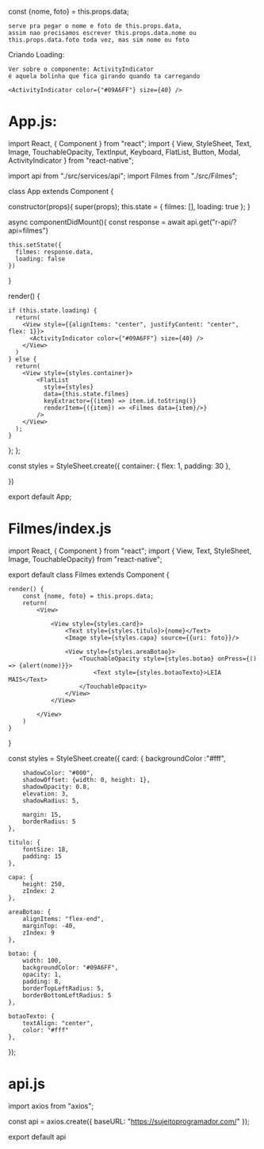 
const {nome, foto} = this.props.data;

    serve pra pegar o nome e foto de this.props.data,
    assim nao precisamos escrever this.props.data.nome ou this.props.data.foto toda vez, mas sim nome ou foto

Criando Loading:

    Ver sobre o componente: ActivityIndicator
    é aquela bolinha que fica girando quando ta carregando

    <ActivityIndicator color={"#09A6FF"} size={40} />

# App.js:

import React, { Component } from "react";
import { 
  View, 
  StyleSheet, 
  Text,
  Image,
  TouchableOpacity,
  TextInput,
  Keyboard,
  FlatList,
  Button,
  Modal,
  ActivityIndicator
} from "react-native";

import api from "./src/services/api";
import Filmes from "./src/Filmes";

class App extends Component {

  constructor(props){
    super(props);
    this.state = {
      filmes: [],
      loading: true
    };
  }

  async componentDidMount(){
    const response = await api.get("r-api/?api=filmes")

    this.setState({
      filmes: response.data,
      loading: false
    })
  }

  render() {

    if (this.state.loading) {
      return(
        <View style={{alignItems: "center", justifyContent: "center", flex: 1}}>
          <ActivityIndicator color={"#09A6FF"} size={40} />
        </View>
      )
    } else {
      return(
        <View style={styles.container}>
            <FlatList 
              style={styles} 
              data={this.state.filmes} 
              keyExtractor={(item) => item.id.toString()}
              renderItem={({item}) => <Filmes data={item}/>}
            />
        </View>
      );
    }
  };
};

const styles = StyleSheet.create({
  container: {
    flex: 1,
    padding: 30
  },


})

export default App;



# Filmes/index.js

import React, { Component } from "react";
import { View, Text, StyleSheet, Image, TouchableOpacity} from "react-native";

export default class Filmes extends Component {

    render() {
        const {nome, foto} = this.props.data;
        return(
            <View>
                
                <View style={styles.card}>
                    <Text style={styles.titulo}>{nome}</Text>
                    <Image style={styles.capa} source={{uri: foto}}/>
                
                    <View style={styles.areaBotao}>
                        <TouchableOpacity style={styles.botao} onPress={() => {alert(nome)}}>
                            <Text style={styles.botaoTexto}>LEIA MAIS</Text>
                        </TouchableOpacity>
                    </View>
                </View>

            </View>
        )
    }
}

const styles = StyleSheet.create({
    card: {
        backgroundColor :"#fff",
        
        shadowColor: "#000",
        shadowOffset: {width: 0, height: 1},
        shadowOpacity: 0.8,
        elevation: 3,
        shadowRadius: 5,
        
        margin: 15,
        borderRadius: 5
    },

    titulo: {
        fontSize: 18,
        padding: 15 
    },

    capa: { 
        height: 250,
        zIndex: 2
    },

    areaBotao: {
        alignItems: "flex-end",
        marginTop: -40,
        zIndex: 9
    },

    botao: {
        width: 100,
        backgroundColor: "#09A6FF",
        opacity: 1,
        padding: 8,
        borderTopLeftRadius: 5,
        borderBottomLeftRadius: 5
    },

    botaoTexto: {
        textAlign: "center",
        color: "#fff"
    },
});

# api.js

import axios from "axios";

const api = axios.create({
    baseURL: "https://sujeitoprogramador.com/"
});

export default api